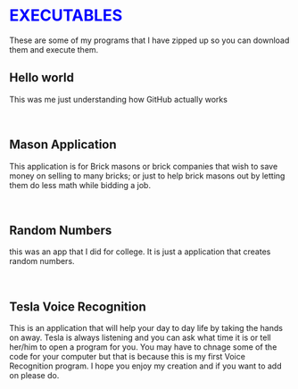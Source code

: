 <html>
<head></head>
<body>

<h1 style="color: blue;">EXECUTABLES</h1>

<p>These are some of my programs that I have zipped up so you can download them and execute them.  </p>

<h2>Hello world</h2>
<p>This was me just understanding how GitHub actually works</p>
<br/>
<h2>Mason Application</h2>
<p>This application is for Brick masons or brick companies that wish to save money on selling to many bricks; or just to help brick masons out by letting them do less math while bidding a job.</p>
<br/>
<h2>Random Numbers</h2>
<p>this was an app that I did for college.  It is just a application that creates random numbers. </p>
<br/>
<h2>Tesla Voice Recognition</h2>
<p>This is an application that will help your day to day life by taking the hands on away.  Tesla is always listening and you can ask what time it is or tell her/him to open a program for you.  You may have to chnage some of the code for your computer but that is because this is my first Voice Recognition program.  I hope you enjoy my creation and if you want to add on please do.  </p>
<br/>
</body>
</html>
